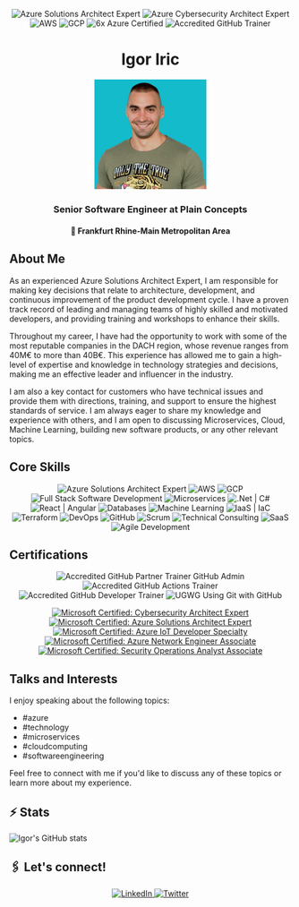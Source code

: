 <!-- Header -->
<p align="center">
  <img src="https://img.shields.io/badge/Azure%20Solutions%20Architect%20Expert-%230078D4.svg?&style=for-the-badge&logo=microsoft-azure&logoColor=white" alt="Azure Solutions Architect Expert">
  <img src="https://img.shields.io/badge/Azure%20Cybersecurity%20Architect%20Expert-%230078D4.svg?&style=for-the-badge&logo=microsoft-azure&logoColor=white" alt="Azure Cybersecurity Architect Expert">
  <img src="https://img.shields.io/badge/AWS-%23232F3E.svg?&style=for-the-badge&logo=amazon-aws&logoColor=white" alt="AWS">
  <img src="https://img.shields.io/badge/GCP-%234285F4.svg?&style=for-the-badge&logo=google-cloud&logoColor=white" alt="GCP">
  <img src="https://img.shields.io/badge/Azure%20Certified-%230078D4.svg?&style=for-the-badge&logo=microsoft-azure&logoColor=white" alt="6x Azure Certified">
  <img src="https://img.shields.io/badge/GitHub%20Trainer-%23181717.svg?&style=for-the-badge&logo=github" alt="Accredited GitHub Trainer">
</p>

<!-- Name and Location -->
<h1 align="center">Igor Iric</h1>
<!-- Profile Picture -->
<p align="center">
  <img src="https://github.com/error505/biographyii/blob/main/1674712595713-plava2.jpg" alt="Your Name" width="200">
</p>
<h3 align="center">Senior Software Engineer at Plain Concepts</h3>
<h4 align="center">📍 Frankfurt Rhine-Main Metropolitan Area</h4>

<!-- About Me -->
## About Me

As an experienced Azure Solutions Architect Expert, I am responsible for making key decisions that relate to architecture, development, and continuous improvement of the product development cycle. I have a proven track record of leading and managing teams of highly skilled and motivated developers, and providing training and workshops to enhance their skills.

Throughout my career, I have had the opportunity to work with some of the most reputable companies in the DACH region, whose revenue ranges from 40M€ to more than 40B€. This experience has allowed me to gain a high-level of expertise and knowledge in technology strategies and decisions, making me an effective leader and influencer in the industry.

I am also a key contact for customers who have technical issues and provide them with directions, training, and support to ensure the highest standards of service. I am always eager to share my knowledge and experience with others, and I am open to discussing Microservices, Cloud, Machine Learning, building new software products, or any other relevant topics.

<!-- Core Skills -->
## Core Skills

<p align="center">
  <img src="https://img.shields.io/badge/Azure%20Solutions%20Architect%20Expert-%230078D4.svg?&style=for-the-badge&logo=microsoft-azure&logoColor=white" alt="Azure Solutions Architect Expert">
  <img src="https://img.shields.io/badge/AWS-%23232F3E.svg?&style=for-the-badge&logo=amazon-aws&logoColor=white" alt="AWS">
  <img src="https://img.shields.io/badge/GCP-%234285F4.svg?&style=for-the-badge&logo=google-cloud&logoColor=white" alt="GCP">
  <img src="https://img.shields.io/badge/Full%20Stack%20Development-%23191919.svg?&style=for-the-badge" alt="Full Stack Software Development">
  <img src="https://img.shields.io/badge/Microservices-%23404D59.svg?&style=for-the-badge" alt="Microservices">
  <img src="https://img.shields.io/badge/.Net%20%7C%20C%23-%23239120.svg?&style=for-the-badge" alt=".Net | C#">
  <img src="https://img.shields.io/badge/React%20%7C%20Angular-%2361DAFB.svg?&style=for-the-badge" alt="React | Angular">
  <img src="https://img.shields.io/badge/Databases-%2300f.svg?&style=for-the-badge" alt="Databases">
  <img src="https://img.shields.io/badge/Machine%20Learning-%23FF6F61.svg?&style=for-the-badge" alt="Machine Learning">
  <img src="https://img.shields.io/badge/IaaS%20%7C%20IaC-%23232F3E.svg?&style=for-the-badge" alt="IaaS | IaC">
  <img src="https://img.shields.io/badge/Terraform-%235835CC.svg?&style=for-the-badge" alt="Terraform">
  <img src="https://img.shields.io/badge/DevOps-%23181717.svg?&style=for-the-badge" alt="DevOps">
  <img src="https://img.shields.io/badge/GitHub-%23181717.svg?&style=for-the-badge&logo=github" alt="GitHub">
  <img src="https://img.shields.io/badge/Scrum-%23181717.svg?&style=for-the-badge" alt="Scrum">
  <img src="https://img.shields.io/badge/Technical%20Consulting-%23007ACC.svg?&style=for-the-badge" alt="Technical Consulting">
  <img src="https://img.shields.io/badge/SaaS-%23007ACC.svg?&style=for-the-badge" alt="SaaS">
  <img src="https://img.shields.io/badge/Agile%20Development-%231C72C7.svg?&style=for-the-badge" alt="Agile Development">
</p>

<!-- Certifications -->
## Certifications

<p align="center">
  <img src="https://img.shields.io/badge/GitHub%20Partner%20Trainer-%23181717.svg?&style=for-the-badge&logo=github" alt="Accredited GitHub Partner Trainer GitHub Admin">
  <img src="https://img.shields.io/badge/GitHub%20Actions%20Trainer-%23181717.svg?&style=for-the-badge&logo=github" alt="Accredited GitHub Actions Trainer">
  <img src="https://img.shields.io/badge/GitHub%20Developer%20Trainer-%23181717.svg?&style=for-the-badge&logo=github" alt="Accredited GitHub Developer Trainer">
  <img src="https://img.shields.io/badge/UGWG%20Using%20Git%20with%20GitHub-%23181717.svg?&style=for-the-badge&logo=github" alt="UGWG Using Git with GitHub">
</p>


<p align="center">
  <a href="https://www.credly.com/badges/70f4339c-6104-4d19-b0cf-40471e7cef1f/public_url" target="_blank">
    <img src="https://images.credly.com/size/340x340/images/0ba22331-acf9-4e8a-8ce3-b4cc3d376040/image.png" alt="Microsoft Certified: Cybersecurity Architect Expert" width="100">
  </a>
  <br>
  <a href="https://www.credly.com/badges/a0e819e8-4687-49d3-901d-48913c0970f8/public_url" target="_blank">
    <img src="https://images.credly.com/size/340x340/images/987adb7e-49be-4e24-b67e-55986bd3fe66/azure-solutions-architect-expert-600x600.png" alt="Microsoft Certified: Azure Solutions Architect Expert" width="100">
  </a>
  <br>
  <a href="https://www.credly.com/badges/b11e48b3-e5e5-4e50-8eaf-5fcc6f2776aa/public_url" target="_blank">
    <img src="https://images.credly.com/size/340x340/images/2711b780-c3f1-4678-a9ae-f6c49c379189/specialty-azure-iot-developer-600x600.png" alt="Microsoft Certified: Azure IoT Developer Specialty" width="100">
  </a>
  <br>
  <a href="https://www.credly.com/badges/9bbc0db2-114a-48ac-a48c-6ef307ad9ce8/public_url" target="_blank">
    <img src="https://images.credly.com/size/340x340/images/c3a2e51d-7984-48cc-a4cb-88d4e8487037/azure-network-engineer-associate-600x600.png" alt="Microsoft Certified: Azure Network Engineer Associate" width="100">
  </a>
  <br>
  <a href="https://www.credly.com/badges/9a28d2be-bda6-4cd1-9800-17b8396bb89e/public_url" target="_blank">
    <img src="https://images.credly.com/size/340x340/images/7e75516f-5149-4d19-8d09-aa3dab4907cb/security-operations-analyst-associate-600x600.png" alt="Microsoft Certified: Security Operations Analyst Associate" width="100">
  </a>
</p>

<!-- Talks and Interests -->
## Talks and Interests

I enjoy speaking about the following topics:
- #azure
- #technology
- #microservices
- #cloudcomputing
- #softwareengineering

Feel free to connect with me if you'd like to discuss any of these topics or learn more about my experience.



<!-- Stats -->
## ⚡ Stats

![Igor's GitHub stats](https://github-readme-stats.vercel.app/api?username=error505&show_icons=true&theme=tokyonight&hide_border=true)

<!-- Social Media Links -->
## 🖇️ Let's connect!
<p align="center">
  <a href="https://www.linkedin.com/in/igor-iric/" target="_blank">
    <img src="https://img.shields.io/badge/LinkedIn-Connect-%230072B1.svg?&style=for-the-badge&logo=linkedin" alt="LinkedIn">
  </a>
  <a href="https://twitter.com/devexigo" target="_blank">
    <img src="https://img.shields.io/badge/Twitter-Follow-%231DA1F2.svg?&style=for-the-badge&logo=twitter" alt="Twitter">
  </a>
</p>

